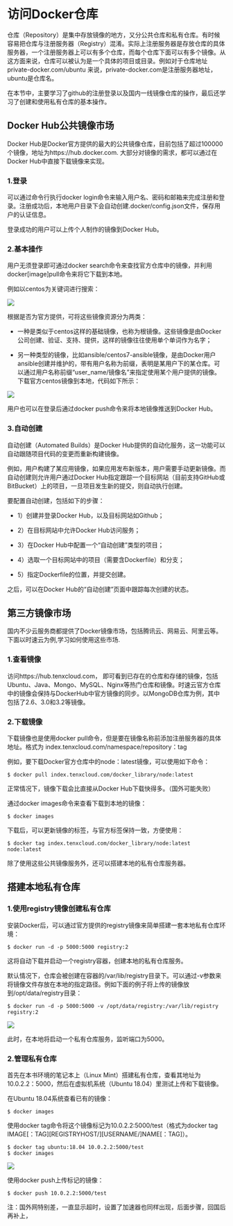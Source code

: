 
# 访问Docker仓库

仓库（Repository）是集中存放镜像的地方，又分公共仓库和私有仓库。有时候容易把仓库与注册服务器（Registry）混淆。实际上注册服务器是存放仓库的具体服务器，一个注册服务器上可以有多个仓库，而每个仓库下面可以有多个镜像。从这方面来说，仓库可以被认为是一个具体的项目或目录。例如对于仓库地址 private-docker.com/ubuntu 来说，private-docker.com是注册服务器地址，ubuntu是仓库名。


在本节中，主要学习了github的注册登录以及国内一线镜像仓库的操作，最后还学习了创建和使用私有仓库的基本操作。


## Docker Hub公共镜像市场
Docker Hub是Docker官方提供的最大的公共镜像仓库，目前包括了超过100000个镜像，地址为https://hub.docker.com. 大部分对镜像的需求，都可以通过在Docker Hub中直接下载镜像来实现。

### 1.登录
可以通过命令行执行docker login命令来输入用户名、密码和邮箱来完成注册和登录。注册成功后，本地用户目录下会自动创建.docker/config.json文件，保存用户的认证信息。

登录成功的用户可以上传个人制作的镜像到Docker Hub。


### 2.基本操作
用户无须登录即可通过docker search命令来查找官方仓库中的镜像，并利用docker[image]pull命令来将它下载到本地。

例如以centos为关键词进行搜索：

![](https://github.com/fengchuang0620/Docker/blob/master/docker/docker_picture/search_images.PNG)

根据是否为官方提供，可将这些镜像资源分为两类：

* 一种是类似于centos这样的基础镜像，也称为根镜像。这些镜像是由Docker公司创建、验证、支持、提供，这样的镜像往往使用单个单词作为名字；

* 另一种类型的镜像，比如ansible/centos7-ansible镜像，是由Docker用户ansible创建并维护的，带有用户名称为前缀，表明是某用户下的某仓库。可以通过用户名称前缀“user_name/镜像名”来指定使用某个用户提供的镜像。下载官方centos镜像到本地，代码如下所示：

![](https://github.com/fengchuang0620/Docker/blob/master/docker/docker_picture/pull_images.PNG)

用户也可以在登录后通过docker push命令来将本地镜像推送到Docker Hub。

### 3.自动创建

自动创建（Automated Builds）是Docker Hub提供的自动化服务，这一功能可以自动跟随项目代码的变更而重新构建镜像。

例如，用户构建了某应用镜像，如果应用发布新版本，用户需要手动更新镜像。而自动创建则允许用户通过Docker Hub指定跟踪一个目标网站（目前支持GitHub或BitBucket）上的项目，一旦项目发生新的提交，则自动执行创建。

要配置自动创建，包括如下的步骤：

* 1）创建并登录Docker Hub，以及目标网站如Github；

* 2）在目标网站中允许Docker Hub访问服务；

* 3）在Docker Hub中配置一个“自动创建”类型的项目；

* 4）选取一个目标网站中的项目（需要含Dockerfile）和分支；
	
* 5）指定Dockerfile的位置，并提交创建。

之后，可以在Docker Hub的“自动创建”页面中跟踪每次创建的状态。


## 第三方镜像市场
国内不少云服务商都提供了Docker镜像市场，包括腾讯云、网易云、阿里云等。下面以时速云为例,学习如何使用这些市场.

### 1.查看镜像
访问https://hub.tenxcloud.com， 即可看到已存在的仓库和存储的镜像，包括Ubuntu、Java、Mongo、MySQL、Nginx等热门仓库和镜像。时速云官方仓库中的镜像会保持与DockerHub中官方镜像的同步。以MongoDB仓库为例，其中包括了2.6、3.0和3.2等镜像。
	
###	2.下载镜像
下载镜像也是使用docker pull命令，但是要在镜像名称前添加注册服务器的具体地址。格式为 index.tenxcloud.com/namespace/repository：tag

例如，要下载Docker官方仓库中的node：latest镜像，可以使用如下命令：

```	 
$ docker pull index.tenxcloud.com/docker_library/node:latest 
```

正常情况下，镜像下载会比直接从Docker Hub下载快得多。（国外可能失败）

通过docker images命令来查看下载到本地的镜像：

```	 
$ docker images 
```

下载后，可以更新镜像的标签，与官方标签保持一致，方便使用：

```
$ docker tag index.tenxcloud.com/docker_library/node:latest node:latest 
```	

除了使用这些公共镜像服务外，还可以搭建本地的私有仓库服务器。


## 搭建本地私有仓库

### 1.使用registry镜像创建私有仓库

安装Docker后，可以通过官方提供的registry镜像来简单搭建一套本地私有仓库环境：

```	 
$ docker run -d -p 5000:5000 registry:2
```

这将自动下载并启动一个registry容器，创建本地的私有仓库服务。

默认情况下，仓库会被创建在容器的/var/lib/registry目录下。可以通过-v参数来将镜像文件存放在本地的指定路径。例如下面的例子将上传的镜像放到/opt/data/registry目录：

```	 
$ docker run -d -p 5000:5000 -v /opt/data/registry:/var/lib/registry registry:2 
```


![](https://github.com/fengchuang0620/Docker/blob/master/docker/docker_picture/registry.PNG)

此时，在本地将启动一个私有仓库服务，监听端口为5000。
	
### 2.管理私有仓库
	
首先在本书环境的笔记本上（Linux Mint）搭建私有仓库，查看其地址为10.0.2.2：5000，然后在虚拟机系统（Ubuntu 18.04）里测试上传和下载镜像。

在Ubuntu 18.04系统查看已有的镜像：

```
$ docker images
```

使用docker tag命令将这个镜像标记为10.0.2.2:5000/test（格式为docker tag IMAGE[：TAG][REGISTRYHOST/][USERNAME/]NAME[：TAG]）。
	 
```	
$ docker tag ubuntu:18.04 10.0.2.2:5000/test 
$ docker images 
``` 

![](https://github.com/fengchuang0620/Docker/blob/master/docker/docker_picture/tag_image.PNG)
	 
使用docker push上传标记的镜像：

```	 
$ docker push 10.0.2.2:5000/test 
```

注：国外网特别差，一直显示超时，设置了加速器也同样出现，后面步骤，回国后再补上，

